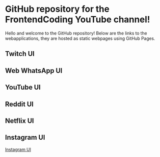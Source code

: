 # GitHub repository for the FrontendCoding YouTube channel!
Hello and welcome to the GitHub repository! Below are the links to the webapplications, they are hosted as static webpages using GitHub Pages.

## Twitch UI

## Web WhatsApp UI

## YouTube UI

## Reddit UI

## Netflix UI

## Instagram UI
[Instagram UI](https://frontendcodingyt.github.io/coding-projects/ui_clones/reactjs/instagram_ui/build)
